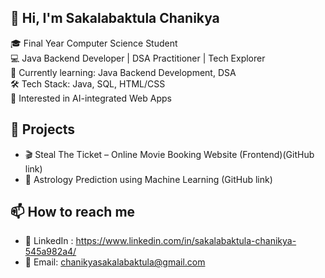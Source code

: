 ## 👋 Hi, I'm Sakalabaktula Chanikya

🎓 Final Year Computer Science Student  
💻 Java Backend Developer | DSA Practitioner | Tech Explorer  
🌱 Currently learning: Java Backend Development, DSA  
🛠️ Tech Stack: Java, SQL, HTML/CSS  
🧠 Interested in AI-integrated Web Apps

## 🚀 Projects
- 🎬 Steal The Ticket – Online Movie Booking Website (Frontend)(GitHub link)
- 🔮 Astrology Prediction using Machine Learning (GitHub link)

## 📫 How to reach me
- 💼 LinkedIn : https://www.linkedin.com/in/sakalabaktula-chanikya-545a982a4/
- 📧 Email: chanikyasakalabaktula@gmail.com
